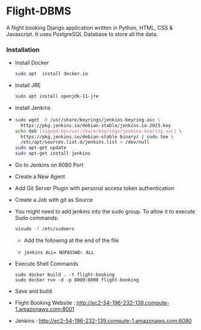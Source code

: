 # Flight-DBMS

A flight booking Django application written in Python, HTML, CSS & Javascript. It uses PostgreSQL Database to store all the data.

### Installation

- Install Docker

  ```bash
  sudo apt  install docker.io
  ```
- Install JRE

  ```bash
  sudo apt install openjdk-11-jre
  ```
- Install Jenkins
- ```bash
  sudo wget -O /usr/share/keyrings/jenkins-keyring.asc \
    https://pkg.jenkins.io/debian-stable/jenkins.io-2023.key
  echo deb [signed-by=/usr/share/keyrings/jenkins-keyring.asc] \
    https://pkg.jenkins.io/debian-stable binary/ | sudo tee \
    /etc/apt/sources.list.d/jenkins.list > /dev/null
  sudo apt-get update
  sudo apt-get install jenkins
  ```
- Go to Jenkins on 8080 Port
- Create a New Agent
- Add Git Server Plugin with personal access token authentication
- Create a Job with git as Source
- You might need to add jenkins into the sudo group. To allow it to execute Sudo commands:

  ```bash
  visudo -f /etc/sudoers
  ```
  - Add the following at the end of the file
  - ```
    jenkins ALL= NOPASSWD: ALL
    ```
- Execute Shell Commands

  ```
  sudo docker build . -t flight-booking
  sudo docker run -d -p 8000:8000 flight-booking
  ```
- Save and build.
- Flight Booking Website : http://ec2-54-196-232-139.compute-1.amazonaws.com:8001
- Jenkins : http://ec2-54-196-232-139.compute-1.amazonaws.com:8080
